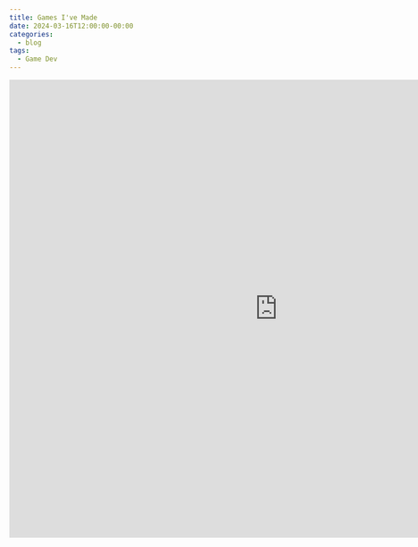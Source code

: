 ```yaml
---
title: Games I've Made
date: 2024-03-16T12:00:00-00:00
categories:
  - blog
tags:
  - Game Dev
---
```


<iframe frameborder="0" src="https://itch.io/embed-upload/8905115?color=333333" allowfullscreen="" width="960" height="820"><a href="https://kingtest.itch.io/untethered">Play UnTethered on itch.io</a></iframe>